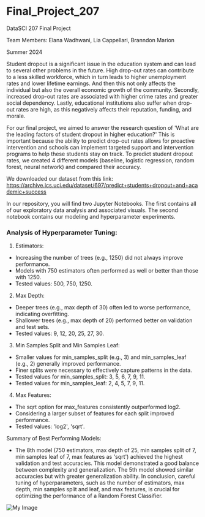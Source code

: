 # Final_Project_207
DataSCI 207 Final Project

Team Members: Elana Wadhwani, Lia Cappellari, Branndon Marion

Summer 2024 

Student dropout is a significant issue in the education system and can lead to several other problems in the future. High drop-out rates can contribute to a less skilled workforce, which in turn leads to higher unemployment rates and lower lifetime earnings. And then this not only affects the individual but also the overall economic growth of the community.  Secondly, increased drop-out rates are associated with higher crime rates and greater social dependency. Lastly, educational institutions also suffer when drop-out rates are high, as this negatively affects their reputation, funding, and morale. 

For our final project, we aimed to answer the research question of 'What are the leading factors of student dropout in higher education?' This is important because the ability to predict drop-out rates allows for proactive intervention and schools can implement targeted support and intervention programs to help these students stay on track. To predict student dropout rates, we created 4 different models (baseline, logistic regression, random forest, neural network) and compared their accuracy. 

We downloaded our dataset from this link: https://archive.ics.uci.edu/dataset/697/predict+students+dropout+and+academic+success

In our repository, you will find two Jupyter Notebooks. The first contains all of our exploratory data analysis and associated visuals. The second notebook contains our modeling and hyperparameter experiments. 


### Analysis of Hyperparameter Tuning:

1. Estimators:
- Increasing the number of trees (e.g., 1250) did not always improve performance.
- Models with 750 estimators often performed as well or better than those with 1250.
- Tested values: 500, 750, 1250.
2. Max Depth:
- Deeper trees (e.g., max depth of 30) often led to worse performance, indicating overfitting.
- Shallower trees (e.g., max depth of 20) performed better on validation and test sets.
- Tested values: 9, 12, 20, 25, 27, 30.
3. Min Samples Split and Min Samples Leaf:
- Smaller values for min_samples_split (e.g., 3) and min_samples_leaf (e.g., 2) generally improved performance.
- Finer splits were necessary to effectively capture patterns in the data.
- Tested values for min_samples_split: 3, 5, 6, 7, 9, 11.
- Tested values for min_samples_leaf: 2, 4, 5, 7, 9, 11.
4. Max Features:
- The sqrt option for max_features consistently outperformed log2.
- Considering a larger subset of features for each split improved performance.
- Tested values: 'log2', 'sqrt'.

Summary of Best Performing Models:
- The 8th model (750 estimators, max depth of 25, min samples split of 7, min samples leaf of 7, max features as 'sqrt') achieved the highest validation and test accuracies.
This model demonstrated a good balance between complexity and generalization.
The 5th model showed similar accuracies but with greater generalization ability.
In conclusion, careful tuning of hyperparameters, such as the number of estimators, max depth, min samples split and leaf, and max features, is crucial for optimizing the performance of a Random Forest Classifier.

![My Image](https://github.com/bmar97/Game-of-Thrones-NueralNet/blob/main/images/book_filter.png?raw=true)
